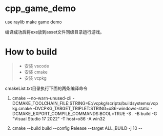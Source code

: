 # cpp_game_demo
use raylib make game demo

编译成功后将exe放到asset文件同级目录运行游戏。

# How to build
>- 安装 vscode
>- 安装 cmake 
>- 安装 vcpkg 


cmakeList.txt目录执行下面的两条编译命令
1. cmake --no-warn-unused-cli -DCMAKE_TOOLCHAIN_FILE:STRING=E:/vcpkg/scripts/buildsystems/vcpkg.cmake -DVCPKG_TARGET_TRIPLET:STRING=x86-windows-static -DCMAKE_EXPORT_COMPILE_COMMANDS:BOOL=TRUE -S . -B build -G "Visual Studio 17 2022" -T host=x86 -A win32

2. cmake --build build --config Release --target ALL_BUILD -j 10 --

